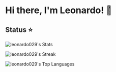 # Hi there, I'm Leonardo! 👋

## Status ⭐
![leonardo029's Stats](https://github-readme-stats.vercel.app/api?username=leonardo029&theme=tokyonight&show_icons=true&hide_border=true&count_private=true)

![leonardo029's Streak](https://github-readme-streak-stats.herokuapp.com/?user=leonardo029&theme=tokyonight&hide_border=true)

![leonardo029's Top Languages](https://github-readme-stats.vercel.app/api/top-langs/?username=leonardo029&theme=tokyonight&show_icons=true&hide_border=true&layout=compact)
